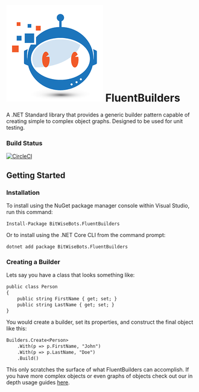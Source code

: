 # ![Logo](logo.png) FluentBuilders
A .NET Standard library that provides a generic builder pattern capable of creating simple to complex object graphs. Designed to be used for unit testing.


### Build Status
[![CircleCI](https://circleci.com/gh/BitWiseBots/FluentBuilders/tree/main.svg?style=shield)](https://circleci.com/gh/BitWiseBots/FluentBuilders/tree/main)

## Getting Started
### Installation

To install using the NuGet package manager console within Visual Studio, run this command:
```
Install-Package BitWiseBots.FluentBuilders
```

Or to install using the .NET Core CLI from the command prompt:
```
dotnet add package BitWiseBots.FluentBuilders
```

### Creating a Builder

Lets say you have a class that looks something like:
```
public class Person
{
    public string FirstName { get; set; }
    public string LastName { get; set; }
}
```

You would create a builder, set its properties, and construct the final object like this:
```
Builders.Create<Person>
    .With(p => p.FirstName, "John")
    .With(p => p.LastName, "Doe")
    .Build()
```

This only scratches the surface of what FluentBuilders can accomplish.
If you have more complex objects or even graphs of objects check out our in depth usage guides [here](https://bitwisebots.github.io/FluentBuilders/).
